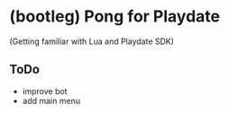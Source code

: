 # (bootleg) Pong for Playdate

(Getting familiar with Lua and Playdate SDK)

## ToDo
- improve bot
- add main menu
